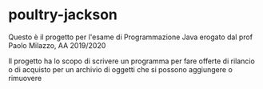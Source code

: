 # poultry-jackson
Questo è il progetto per l'esame di Programmazione Java erogato dal prof  Paolo Milazzo, AA 2019/2020

Il progetto ha lo scopo di scrivere un programma per fare offerte di rilancio o di acquisto per un archivio di oggetti che si possono aggiungere o rimuovere
